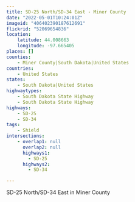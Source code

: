 ```yaml
---
title: SD-25 North/SD-34 East - Miner County
date: "2022-05-01T10:24:01Z"
imageid: "406402390187612691"
flickrid: "52069654836"
location:
    latitude: 44.008663
    longitude: -97.665405
places: []
counties:
    - Miner County|South Dakota|United States
countries:
    - United States
states:
    - South Dakota|United States
highwaytypes:
    - South Dakota State Highway
    - South Dakota State Highway
highways:
    - SD-25
    - SD-34
tags:
    - Shield
intersections:
    - overlap1: null
      overlap2: null
      highways1:
        - SD-25
      highways2:
        - SD-34

---
```

SD-25 North/SD-34 East in Miner County